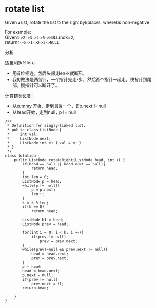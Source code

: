 # rotate list

Given a list, rotate the list to the right bykplaces, wherekis non-negative.

For example:  
Given`1->2->3->4->5->NULL`andk=`2`,  
return`4->5->1->2->3->NULL`.

分析

这里k要k%len，

* 用首位相连，然后头部走len-k就断开。
* 我的做法是两指针，一个指针先走k步，然后两个指针一起走。快指针到尾部，慢指针可以断开了。

计算链表长度：

* 从dummy 开始，走到最后一个，即p.next != null
* 从head开始，走到null，p != null

```text
/**
 * Definition for singly-linked list.
 * public class ListNode {
 *     int val;
 *     ListNode next;
 *     ListNode(int x) { val = x; }
 * }
 */
class Solution {
    public ListNode rotateRight(ListNode head, int k) {        
        if(head == null || head.next == null){
            return head;
        }
        int len = 0;
        ListNode p = head;
        while(p != null){
            p = p.next;
            len++;
        }
        k = k % len;
        if(k == 0)
            return head;

        ListNode h1 = head;
        ListNode prev = head;

        for(int i = 0; i < k; i ++){
            if(prev != null)
                prev = prev.next;
        }
        while(prev!=null && prev.next != null){
            head = head.next;
            prev = prev.next;
        }
        p = head;
        head = head.next;
        p.next = null;
        if(prev != null)
            prev.next = h1;
        return head;

    }
}
```

